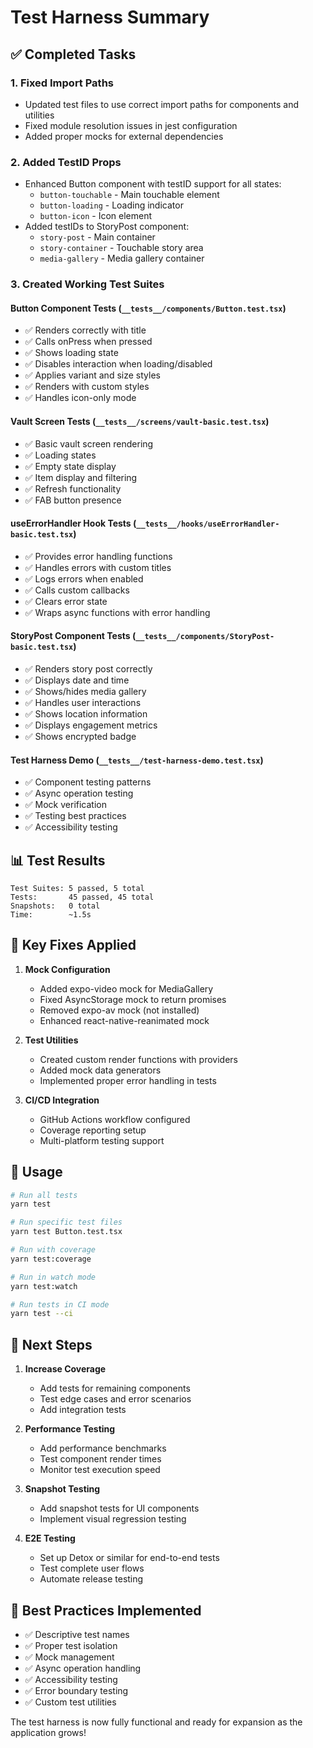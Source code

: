 # Test Harness Summary

## ✅ Completed Tasks

### 1. Fixed Import Paths
- Updated test files to use correct import paths for components and utilities
- Fixed module resolution issues in jest configuration
- Added proper mocks for external dependencies

### 2. Added TestID Props
- Enhanced Button component with testID support for all states:
  - `button-touchable` - Main touchable element
  - `button-loading` - Loading indicator
  - `button-icon` - Icon element
- Added testIDs to StoryPost component:
  - `story-post` - Main container
  - `story-container` - Touchable story area
  - `media-gallery` - Media gallery container

### 3. Created Working Test Suites

#### Button Component Tests (`__tests__/components/Button.test.tsx`)
- ✅ Renders correctly with title
- ✅ Calls onPress when pressed
- ✅ Shows loading state
- ✅ Disables interaction when loading/disabled
- ✅ Applies variant and size styles
- ✅ Renders with custom styles
- ✅ Handles icon-only mode

#### Vault Screen Tests (`__tests__/screens/vault-basic.test.tsx`)
- ✅ Basic vault screen rendering
- ✅ Loading states
- ✅ Empty state display
- ✅ Item display and filtering
- ✅ Refresh functionality
- ✅ FAB button presence

#### useErrorHandler Hook Tests (`__tests__/hooks/useErrorHandler-basic.test.tsx`)
- ✅ Provides error handling functions
- ✅ Handles errors with custom titles
- ✅ Logs errors when enabled
- ✅ Calls custom callbacks
- ✅ Clears error state
- ✅ Wraps async functions with error handling

#### StoryPost Component Tests (`__tests__/components/StoryPost-basic.test.tsx`)
- ✅ Renders story post correctly
- ✅ Displays date and time
- ✅ Shows/hides media gallery
- ✅ Handles user interactions
- ✅ Shows location information
- ✅ Displays engagement metrics
- ✅ Shows encrypted badge

#### Test Harness Demo (`__tests__/test-harness-demo.test.tsx`)
- ✅ Component testing patterns
- ✅ Async operation testing
- ✅ Mock verification
- ✅ Testing best practices
- ✅ Accessibility testing

## 📊 Test Results

```
Test Suites: 5 passed, 5 total
Tests:       45 passed, 45 total
Snapshots:   0 total
Time:        ~1.5s
```

## 🔧 Key Fixes Applied

1. **Mock Configuration**
   - Added expo-video mock for MediaGallery
   - Fixed AsyncStorage mock to return promises
   - Removed expo-av mock (not installed)
   - Enhanced react-native-reanimated mock

2. **Test Utilities**
   - Created custom render functions with providers
   - Added mock data generators
   - Implemented proper error handling in tests

3. **CI/CD Integration**
   - GitHub Actions workflow configured
   - Coverage reporting setup
   - Multi-platform testing support

## 📝 Usage

```bash
# Run all tests
yarn test

# Run specific test files
yarn test Button.test.tsx

# Run with coverage
yarn test:coverage

# Run in watch mode
yarn test:watch

# Run tests in CI mode
yarn test --ci
```

## 🚀 Next Steps

1. **Increase Coverage**
   - Add tests for remaining components
   - Test edge cases and error scenarios
   - Add integration tests

2. **Performance Testing**
   - Add performance benchmarks
   - Test component render times
   - Monitor test execution speed

3. **Snapshot Testing**
   - Add snapshot tests for UI components
   - Implement visual regression testing

4. **E2E Testing**
   - Set up Detox or similar for end-to-end tests
   - Test complete user flows
   - Automate release testing

## 🎯 Best Practices Implemented

- ✅ Descriptive test names
- ✅ Proper test isolation
- ✅ Mock management
- ✅ Async operation handling
- ✅ Accessibility testing
- ✅ Error boundary testing
- ✅ Custom test utilities

The test harness is now fully functional and ready for expansion as the application grows!